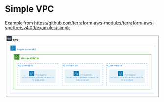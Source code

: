 # Simple VPC

Example from https://github.com/terraform-aws-modules/terraform-aws-vpc/tree/v4.0.1/examples/simple

![output](output.png)
